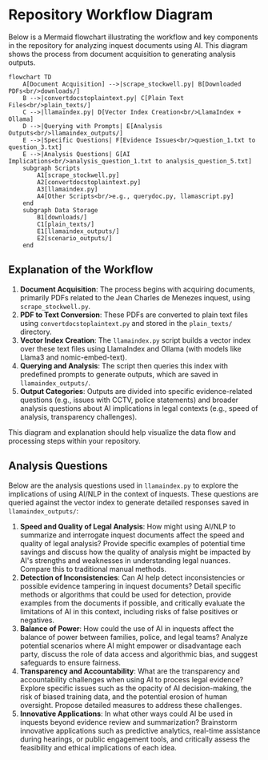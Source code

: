 # Repository Workflow Diagram

Below is a Mermaid flowchart illustrating the workflow and key components in the repository for analyzing inquest documents using AI. This diagram shows the process from document acquisition to generating analysis outputs.

```mermaid
flowchart TD
    A[Document Acquisition] -->|scrape_stockwell.py| B[Downloaded PDFs<br/>downloads/]
    B -->|convertdocstoplaintext.py| C[Plain Text Files<br/>plain_texts/]
    C -->|llamaindex.py| D[Vector Index Creation<br/>LlamaIndex + Ollama]
    D -->|Querying with Prompts| E[Analysis Outputs<br/>llamaindex_outputs/]
    E -->|Specific Questions| F[Evidence Issues<br/>question_1.txt to question_3.txt]
    E -->|Analysis Questions| G[AI Implications<br/>analysis_question_1.txt to analysis_question_5.txt]
    subgraph Scripts
        A1[scrape_stockwell.py]
        A2[convertdocstoplaintext.py]
        A3[llamaindex.py]
        A4[Other Scripts<br/>e.g., querydoc.py, llamascript.py]
    end
    subgraph Data Storage
        B1[downloads/]
        C1[plain_texts/]
        E1[llamaindex_outputs/]
        E2[scenario_outputs/]
    end
```

## Explanation of the Workflow

1. **Document Acquisition**: The process begins with acquiring documents, primarily PDFs related to the Jean Charles de Menezes inquest, using `scrape_stockwell.py`.
2. **PDF to Text Conversion**: These PDFs are converted to plain text files using `convertdocstoplaintext.py` and stored in the `plain_texts/` directory.
3. **Vector Index Creation**: The `llamaindex.py` script builds a vector index over these text files using LlamaIndex and Ollama (with models like Llama3 and nomic-embed-text).
4. **Querying and Analysis**: The script then queries this index with predefined prompts to generate outputs, which are saved in `llamaindex_outputs/`.
5. **Output Categories**: Outputs are divided into specific evidence-related questions (e.g., issues with CCTV, police statements) and broader analysis questions about AI implications in legal contexts (e.g., speed of analysis, transparency challenges).

This diagram and explanation should help visualize the data flow and processing steps within your repository.

## Analysis Questions

Below are the analysis questions used in `llamaindex.py` to explore the implications of using AI/NLP in the context of inquests. These questions are queried against the vector index to generate detailed responses saved in `llamaindex_outputs/`:

1. **Speed and Quality of Legal Analysis**: How might using AI/NLP to summarize and interrogate inquest documents affect the speed and quality of legal analysis? Provide specific examples of potential time savings and discuss how the quality of analysis might be impacted by AI's strengths and weaknesses in understanding legal nuances. Compare this to traditional manual methods.
2. **Detection of Inconsistencies**: Can AI help detect inconsistencies or possible evidence tampering in inquest documents? Detail specific methods or algorithms that could be used for detection, provide examples from the documents if possible, and critically evaluate the limitations of AI in this context, including risks of false positives or negatives.
3. **Balance of Power**: How could the use of AI in inquests affect the balance of power between families, police, and legal teams? Analyze potential scenarios where AI might empower or disadvantage each party, discuss the role of data access and algorithmic bias, and suggest safeguards to ensure fairness.
4. **Transparency and Accountability**: What are the transparency and accountability challenges when using AI to process legal evidence? Explore specific issues such as the opacity of AI decision-making, the risk of biased training data, and the potential erosion of human oversight. Propose detailed measures to address these challenges.
5. **Innovative Applications**: In what other ways could AI be used in inquests beyond evidence review and summarization? Brainstorm innovative applications such as predictive analytics, real-time assistance during hearings, or public engagement tools, and critically assess the feasibility and ethical implications of each idea.
